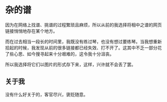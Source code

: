 # 杂的谱

因为在网络上找谱、挑谱的过程繁琐且麻烦，所以从前的我选择将相中之谱的网页链接悄悄地存在某个地方。

而在过去相当一段长的时间里，我既没有练过琴，也没有想过要练琴。当我想重新拾起的时候，我发现从前的很多链接都已经失效、打不开了。这其中不乏一部分花了些心思、如今搜寻起来十分艰难的，这令我十分沮丧。

所以我选择将它们以图片的形式存下来，这样，兴许就不会丢了罢。

## 关于我

没有什么好关于的，客官尽兴，褒贬随意。
